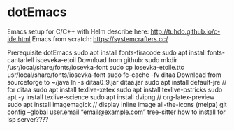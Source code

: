 # dotEmacs
Emacs setup for C/C++ with Helm describe here: http://tuhdo.github.io/c-ide.html
Emacs from scratch: https://systemcrafters.cc/

Prerequisite dotEmacs
    sudo apt install fonts-firacode
    sudo apt install fonts-cantarlell
    isoeveka-etoil Download from github:
        sudo mkdir /usr/local/share/fonts/iosevka-font
        sudo cp iosevka-etoile.ttc usr/local/share/fonts/iosevka-font
        sudo fc-cache -fv
    ditaa Download from sourceforge to ~/java ln -s ditaa0_9.jar ditaa.jar
    sudo apt install default-jre // for ditaa
    sudo apt install texlive-xetex
    sudo apt install texlive-pstricks
    sudo apt -y install texlive-science
    sudo apt install dvipng // org-latex-preview
    sudo apt install imagemagick // display inline image
    all-the-icons (melpa)
    git config –global user.email “email@example.com”
    tree-sitter how to install for lsp server????


